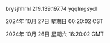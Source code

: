 brysjhhrhl 219.139.197.74 yqqlmgsycl

2024年 10月 27日 星期日 00:20:02 CST

2024年 10月 26日 星期六 16:20:02 GMT
